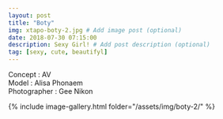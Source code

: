 ```yaml
---
layout: post
title: "Boty"
img: xtapo-boty-2.jpg # Add image post (optional)
date: 2018-07-30 07:15:00
description: Sexy Girl! # Add post description (optional)
tag: [sexy, cute, beautifyl]
---
```

Concept : AV  
Model : Alisa Phonaem  
Photographer : Gee Nikon      

{% include image-gallery.html folder="/assets/img/boty-2/" %}
